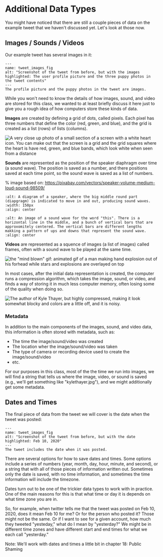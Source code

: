 # Additional Data Types
You might have noticed that there are still a couple pieces of data on the example tweet that we haven't discussed yet. Let's look at those now.


## Images / Sounds / Videos

Our example tweet has several images in it:
```{figure} dog_tweet_with_images.png
---
name: tweet_images_fig
alt: "Screenshot of the tweet from before, but with the images highlighted: The user profile picture and the three puppy photos in the tweet contents"
---
The profile picture and the puppy photos in the tweet are images.
```

While you won't need to know the details of how images, sound, and video are stored for this class, we wanted to at least briefly discuss it here just to give you a rough idea of how computers store these kinds of data.

__Images__ are created by defining a grid of dots, called pixels. Each pixel has three numbers that define the color (red, green, and blue), and the grid is created as a list (rows) of lists (columns).

![A very close up photo of a small section of a screen with a white heart icon. You can make out that the screen is a grid and the grid squares where the heart is have red, green, and blue bands, which look white when seen from a distance](pixel_heart.jpg)

__Sounds__ are represented as the position of the speaker diaphragm over time (a sound wave). The position is saved as a number, and there positions saved at each time point, so the sound wave is saved as a list of numbers.


% image based on: https://pixabay.com/vectors/speaker-volume-medium-loud-sound-98509/
```{image} speaker.png
:alt: A diagram of a speaker, where the big middle round part (diapgragm) is indicated to move in and out, producing sound waves.
:width: 150px
:align: center
```

```{image} sound_wave_this.png
:alt: An image of a sound wave for the word "this". There is a horizontal line in the middle, and a bunch of vertical bars that are approxomitely centered. The vertical bars are different lengths makking a pattern of ups and downs that represent the sound wave.
:align: center
```


__Videos__ are represented as a squence of images (a list of images) called frames, often with a sound wave to be played at the same time.

![the "mind blown" gif: animated gif of a man making hand explosion out of his forhead while stars and explosions are overlayed on top](mind_blown.gif)

In most cases, after the initial data representation is created, the computer runs a compression algorithm, which takes the image, sound, or video, and finds a way of storing it in much less computer memory, often losing some of the quality when doing so.

![The author of Kyle Thayer, but highly compressed, making it look somewhat blocky and colors are a little off, and it is noisy.](kylethayer_compressed.jpg)

### Metadata
In addition to the main components of the images, sound, and video data, this information is often stored with metadata, such as:
- The time the image/sound/video was created
- The location wher the image/sound/video was taken
- The type of camera or recording device used to create the image/sound/video
- etc.

For our purposes in this class, most of the the time we run into images, we will find a string that tells us where the image, video, or sound is saved (e.g., we'll get something like "kylethayer.jpg"), and we might additionally get some metadata.

## Dates and Times
The final piece of data from the tweet we will cover is the date when the tweet was posted:

```{figure} dog_tweet_with_date.png
---
name: tweet_images_fig
alt: "Screenshot of the tweet from before, but with the date highlighted: Feb 10, 2020"
---
The tweet includes the date when it was posted.
```
There are several options for how to save dates and times. Some options include a series of numbers (year, month, day, hour, minute, and second), or a string that with all of those pieces of information written out. Sometimes only the date is saved, with no time information, and sometimes the time information will include the timezone.

Dates turn out to be one of the trickier data types to work with in practice. One of the main reasons for this is that what time or day it is depends on what time zone you are in.

So, for example, when twitter tells me that the tweet was posted on Feb 10, 2020, does it mean Feb 10 for me? Or for the person who posted it? Those might not be the same. Or if I want to see for a given account, how much they tweeted "yesteday," what do I mean by "yesterday?" We might be in different time zones and have different start and end times for what we each call "yesterday."

Note: We'll work with dates and times a little bit in chapter 18: Public Shaming
